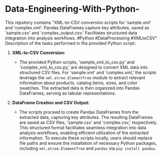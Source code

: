# Data-Engineering-With-Python-
This repsitory contains "XML-to-CSV conversion scripts for 'sample.xml' and 'complex.xml'. Pandas DataFrames capture key attributes, saved as 'sample.csv' and 'complex_output.csv.' Facilitates structured data integration into analysis workflows. #Python #DataProcessing #XMLtoCSV"
Description of the tasks performed in the provided Python script:

1. **XML-to-CSV Conversion:**
   - The provided Python scripts, 'sample_xml_to_csv.py' and 'complex_xml_to_csv.py,' are designed to convert XML data into structured CSV files. For 'sample.xml' and 'complex.xml,' the scripts leverage the `xml.etree.ElementTree` module to extract relevant information about products, catalog items, sizes, and color swatches. The extracted data is then organized into Pandas DataFrames, serving as tabular representations.

2. **DataFrame Creation and CSV Output:**
   - The scripts proceed to create Pandas DataFrames from the extracted data, capturing key attributes. The resulting DataFrames are saved as CSV files, 'sample.csv' and 'complex.csv,' respectively. This structured format facilitates seamless integration into data analysis workflows, enabling efficient utilization of the extracted information. To execute these scripts locally, users should replace file paths and ensure the installation of necessary Python packages, including `xml.etree.ElementTree` and `pandas` via `pip install pandas`.
